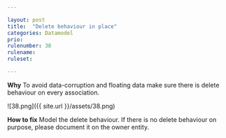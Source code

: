 ```yaml
---

layout: post
title:  "Delete behaviour in place"
categories: Datamodel
prio: 
rulenumber: 38
rulename: 
ruleset: 

---
```


**Why**
To avoid data-corruption and floating data make sure there is delete behaviour on every association.

![38.png]({{ site.url }}/assets/38.png)

**How to fix**
Model the delete behaviour. If there is no delete behaviour on purpose, please document it on the owner entity.